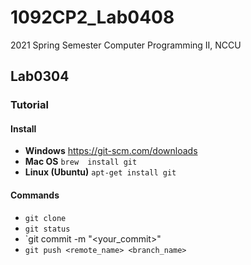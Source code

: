 # 1092CP2_Lab0408
2021 Spring Semester Computer Programming II, NCCU

## Lab0304
### Tutorial
#### Install
- **Windows**
    https://git-scm.com/downloads
- **Mac OS**
    `brew  install git`
- **Linux (Ubuntu)**
    `apt-get install git`
#### Commands
- `git clone`
- `git status`
- `git commit -m "<your_commit>"
- `git push <remote_name> <branch_name>`
